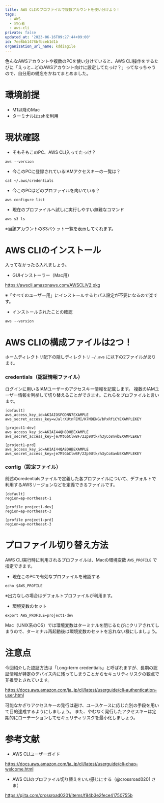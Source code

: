 ```yaml
---
title: AWS CLIのプロファイルで複数アカウントを使い分けよう！
tags:
  - AWS
  - 初心者
  - aws-cli
private: false
updated_at: '2023-06-16T09:27:44+09:00'
id: 7ee8bb1478bfbceb1d1b
organization_url_name: kddiagile
---
```

色んなAWSアカウントや複数のPCを使い分けていると、AWS CLI操作をするたびに「えっと…どのAWSアカウント向けに設定してたっけ？」ってなっちゃうので、自分用の備忘をかねてまとめました。


# 環境前提
- M1以降のMac
- ターミナルはzshを利用


# 現状確認
- そもそもこのPC、AWS CLI入ってたっけ？

```zsh:ターミナル
aws --version
```

- 今このPCに登録されているIAMアクセスキーの一覧は？

```zsh:ターミナル
cat ~/.aws/credentials
```

- 今このPCはどのプロファイルを向いている？

```zsh:ターミナル
aws configure list
```

- 現在のプロファイルへ試しに実行しやすい無難なコマンド

```zsh:ターミナル
aws s3 ls
```

※当該アカウントのS3バケット一覧を表示してくれます。


# AWS CLIのインストール
入ってなかったら入れましょう。

- GUIインストーラー（Mac用）

https://awscli.amazonaws.com/AWSCLIV2.pkg

※「すべてのユーザー用」にインストールするとパス設定が不要になるので楽です。

- インストールされたことの確認

```zsh:ターミナル
aws --version
```


# AWS CLIの構成ファイルは2つ！

ホームディレクトリ配下の隠しディレクトリ `~/.aws` に以下の2ファイルがあります。

### credentials（認証情報ファイル）
ログインに用いるIAMユーザーのアクセスキー情報を記載します。
複数のIAMユーザー情報を列挙して切り替えることができます。これらをプロファイルと言います。

```ini:~/.aws/credentials
[default]
aws_access_key_id=AKIAIOSFODNN7EXAMPLE
aws_secret_access_key=wJalrXUtnFEMI/K7MDENG/bPxRfiCYEXAMPLEKEY

[project1-dev]
aws_access_key_id=AKIAI44QH8DHBEXAMPLE
aws_secret_access_key=je7MtGbClwBF/2Zp9Utk/h3yCo8nvbEXAMPLEKEY

[project1-prd]
aws_access_key_id=AKIAI44QA8DHBEXAMPLE
aws_secret_access_key=je7MtGbClwBF/2Zp9Utk/h3yCo8avbEXAMPLEKEY
```


### config（設定ファイル）
前述のcredentialsファイルで定義した各プロファイルについて、デフォルトで利用するAWSリージョンなどを定義できるファイルです。

```ini:~/.aws/config
[default]
region=ap-northeast-1

[profile project1-dev]
region=ap-northeast-3

[profile project1-prd]
region=ap-northeast-3
```


# プロファイル切り替え方法
AWS CLI実行時に利用されるプロファイルは、Macの環境変数 `AWS_PROFILE` で指定できます。

- 現在このPCで有効なプロファイルを確認する

```zsh:ターミナル
echo $AWS_PROFILE
```

※出力なしの場合はデフォルトプロファイルが利用ます。

- 環境変数のセット

```zsh:ターミナル
export AWS_PROFILE=project1-dev
```

Mac（UNIX系のOS）では環境変数はターミナルを閉じるたびにクリアされてしまうので、ターミナル再起動後は環境変数のセットを忘れない様にしましょう。


# 注意点
今回紹介した認証方法は「Long-term credentials」と呼ばれますが、長期の認証情報が特定のデバイス内に残ってしまうことからセキュリティリスクの観点で非推奨とされています。

https://docs.aws.amazon.com/ja_jp/cli/latest/userguide/cli-authentication-user.html

可能なかぎりアクセスキーの発行は避け、ユースケースに応じた別の手段を用いて目的達成するようにしましょう。
また、やむなく発行したアクセスキーは定期的にローテーションしてセキュリティリスクを最小化しましょう。


# 参考文献

- AWS CLIユーザーガイド

https://docs.aws.amazon.com/ja_jp/cli/latest/userguide/cli-chap-welcome.html

- AWS CLIのプロファイル切り替えをいい感じにする（@crossroad0201 さま）

https://qiita.com/crossroad0201/items/f84b3e2fece41750755b
